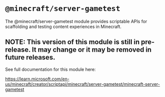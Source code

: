 # `@minecraft/server-gametest`

The @minecraft/server-gametest module provides scriptable APIs for scaffolding and testing content experiences in Minecraft.

## **NOTE: This version of this module is still in pre-release.  It may change or it may be removed in future releases.**

See full documentation for this module here:

https://learn.microsoft.com/en-us/minecraft/creator/scriptapi/minecraft/server-gametest/minecraft-server-gametest